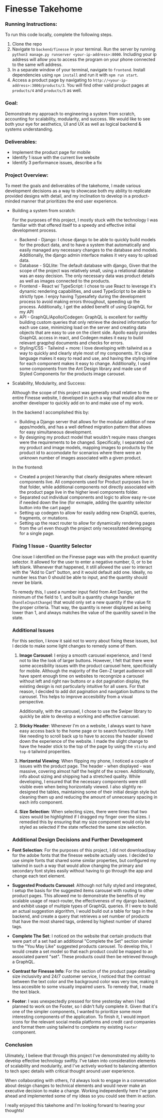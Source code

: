 # Finesse Takehome

### Running Instructions:

To run this code locally, complete the following steps.

1. Clone the repo
2. Navigate to `backend/finesse` in your terminal. Run the server by running `python3 manage.py runserver <your-ip-address>:8000`. Including your ip address will allow you to access the program on your phone connected to the same wifi address.
3. In a separate window of your terminal, navigate to `frontend`. Install dependencies using `npm install` and run it with `npm run start`.
4. Access a product page by navigating to `http://<your-ip-address>:3000/products/3`. You will find other valid product pages at `products/4` and `products/5` as well.

### Goal:

Demonstrate my approach to engineering a system
from scratch, accounting for scalability, modularity, and success. We would like to see
both your eye for aesthetics, UI and UX as well as logical backend & systems understanding.

### Deliverables:

- Implement the product page for mobile
- Identify 1 issue with the current live website
- Identify 3 performance issues, describe a fix

### Project Overview:

To meet the goals and deliverables of the takehome, I made various development decisions as a way to showcase both my ability to replicate provided designs with detail, and my inclination to develop in a product-minded manner that prioritizes the end user experience.

- Building a system from scratch:

  For the purposes of this project, I mostly stuck with the technology I was familiar with that offered itself to a speedy and effective initial development process.

  - Backend - Django: I chose django to be able to quickly build models for the product data, and to have a system that automatically and easily managed any necessary changes to the database and models. Additionally, the django admin interface makes it very easy to upload data.
  - Database - SQLlite: The default database with django, Given that the scope of the project was relatively small, using a relational databse was an easy decision. The only necessary data was product details as well as images connected to the products.
  - Frontend - React w/ TypeScript: I chose to use React to leverage it's dynamic rendering capabilities, and used TypeScript to be able to strictly type. I enjoy having Typesafety during the development process to avoid making errors throughout, speeding up the process. Additionally, I get the added benefit of using GraphQL for my API
  - API - GraphQL/Apollo/Codegen: GraphQL is excellent for swiftly building custom queries that only retrieve the desired information for each use case, minimizing load on the server and creating data objects that are easy to use on the client side. Apollo easily provides GraphQL access in react, and Codegen makes it easy to build relevant graqphql documents and checks for errors.
  - Styling/CSS - Tailwind + more: I love developing with tailwind as a way to quickly and clearly style most of my components. It's clear language makes it easy to read and use, and having the styling inline for each component makes it easy to change. Additionally, I used some components from the Ant Design library and made use of Styled Components for the products image carousel.

- Scalability, Modularity, and Success:

  Although the scope of this project was generally small relative to the entire Finesse website, I developed in such a way that would allow me or another developer to quickly add on to and make use of my work.

  In the backend I accomplished this by:

  - Building a Django server that allows for the modular addition of new apps/models, and has a well defined migration pattern that allows for easy simultaneous development.
  - By designing my product model that wouldn't require mass changes were the requirements to be changed. Specifically, I separated out my product and image models, mapping images to products by the product id to accomodate for scenarios where there were an unknown number of images associated with a given product.

  In the frontend:

  - Created a project hierarchy that clearly designates where relevant components live. All components used for Product purposes live in that folder, while additional components not directly associated with the product page live in the higher level components folder.
  - Separated out individual components and logic to allow easy re-use if needed down the line (for exmaple, adding the quantity selector button into the cart page)
  - Setting up codegen to allow for easily adding new GraphQL queries, fragments, or mutations.
  - Setting up the react router to allow for dynamically rendering pages from the url even though the project only necessitated developing for a single page.

  ### Fixing 1 Issue - Quantity Selector

  One issue I identified on the Finesse page was with the product quantity selector. It allowed for the user to enter a negative number, 0, or to be left blank. Whenever that happened, it still allowed the user to interact with the "Add to Cart" button, and it would default add one. Ideally, no number less than 0 should be able to input, and the quantity should never be blank.

  To remedy this, I used a number input field from Ant Design, set the minimum of the field to 1, and built a quantity change handler (`handleInputChange`) that would only set a new quantity if the value fit the proper criteria. That way, the quantity is never displayed as being lower than 1, and always matches the value of the quanitity saved in the state.

  ### Additional Issues

  For this section, I know it said not to worry about fixing these issues, but I decide to make some light changes to remedy some of them.

  1. **Image Carousel**: I enjoy a smooth carousel experience, and I tend not to like the look of larger buttons. However, I felt that there were some accesibility issues with the product carousel here, specificially for mobile. Although the majority of the Gen-Z target audience will have spent enough time on websites to recongnize a carousel without left and right nav buttons or a dot pagination display, the existing design is not particularly intuitive for all users. For that reason, I decided to add dot pagination and navigation buttons to the carousel. This helps to improve accesibility from a visual perspective.

     Additionally, with the carousel, I chose to use the Swiper library to quickly be able to develop a working and effective carousel.

  2. **Sticky Header**: Whenever I'm on a website, I always want to have easy access back to the home page or to search functionality. I felt like needing to scroll back up to have to access the header slowed down the experience of the website. I made the slight change to have the header stick to the top of the page by using the `sticky` and `top-0` tailwind properities.

  3. **Horizontal Viewing**: When flipping my phone, I noticed a couple of issues with the product page. The header - when displayed - was massive, covering almost half the height of the screen. Additionally, info about sizing and shipping had a stretched quality. While developing, I ensured that the necessary components were still visible even when being horizontally viewed. I also slightly re-designed the tables, maintaining some of their initial design style but cleaning them up and reducing the amount of unnecesary spacing in each info component.

  4. **Size Selection**: When selecting sizes, there were times that two sizes would be highlighted if I dragged my finger over the sizes. I remedied this by ensuring that my size component would only be styled as selected if the state reflected the same size selection.

  ### Additional Design Decisions and Further Development

- **Font Selection**: For the purposes of this project, I did not download/pay for the adobe fonts that the finesse website actually uses. I decided to use simple fonts that shared some similar properties, but configured my tailwind in such a way that would allow changing the primary and secondary font styles easily without having to go through the app and change each text element.

- **Suggested Products Carousel**: Although not fully styled and integrated, I setup the basis for the suggested items carousel with routing to other product pages. This allowed me to demonstrate the benefits of my scalable usage of react-router, the effectiveness of my django backend, and exhibit usage of multiple types of GraphQL queries. If I were to build an actual suggestion algorithm, I would build out a table for tags in the backend, and create a query that retrieves a set number of products that have the most shared tags, ordered by highest number of shared tags.

- **Complete The Set**: I noticed on the website that certain products that were part of a set had an additional "Complete the Set" section similar to the "You May Like" suggested products carousel. To develop this, I would create a set model so that each product could be mapped to an associated parent "set". These products could then be retrieved through a GraphQL.

- **Contrast for Finesse Info**: For the section of the product page detailing size inclusivity and 24/7 customer service, I noticed that the contrast between the text color and the background color was very low, making it less accesible to some visually impaired users. To remedy that, I made the text black.

- **Footer**: I was unexpectedly pressed for time yesterday when I had planned to work on the Footer, so I didn't fully complete it. Given that it's one of the simpler components, I wanted to prioritize some more interesting components of the application. To finish it, I would import icons for the relevant social media platforms and credit card companies and format them using tailwind to complete my existing `Footer` component.

### Conclusion

Ulimately, I believe that through this project I've demonstrated my ability to develop effective technology swiftly. I've taken into consideration elements of scalability and modularity, and I've actively worked to balancing attention to tech spec details with critical thought around user experience.

When collaborating with others, I'd always look to engage in a conversation about design changes to technical elements and would never make an executive decision to make a change. Working independently here I've gone ahead and implemented some of my ideas so you could see them in action.

I really enjoyed this takehome and I'm looking forward to hearing your thoughts!

